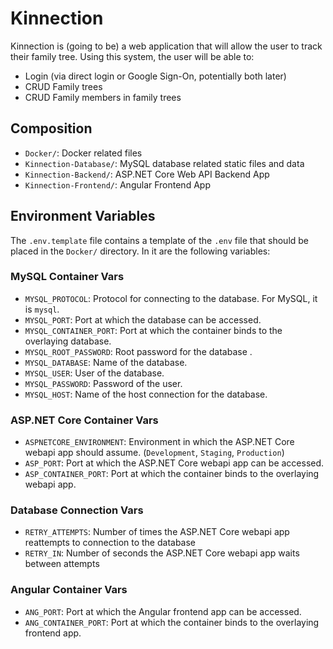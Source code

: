 # Kinnection
Kinnection is (going to be) a web application that will allow the user to track their family tree. Using this system, the user will be able to:
- Login (via direct login or Google Sign-On, potentially both later)
- CRUD Family trees
- CRUD Family members in family trees

## Composition
* `Docker/`: Docker related files
* `Kinnection-Database/`: MySQL database related static files and data
* `Kinnection-Backend/`: ASP.NET Core Web API Backend App
* `Kinnection-Frontend/`: Angular Frontend App

## Environment Variables

The `.env.template` file contains a template of the `.env` file that should be placed in the `Docker/` directory. In it are the following variables:

### MySQL Container Vars
* `MYSQL_PROTOCOL`: Protocol for connecting to the database. For MySQL, it is `mysql`.
* `MYSQL_PORT`: Port at which the database can be accessed.
* `MYSQL_CONTAINER_PORT`: Port at which the container binds to the overlaying database.
* `MYSQL_ROOT_PASSWORD`: Root password for the database .
* `MYSQL_DATABASE`: Name of the database.
* `MYSQL_USER`: User of the database.
* `MYSQL_PASSWORD`: Password of the user.
* `MYSQL_HOST`: Name of the host connection for the database.

### ASP.NET Core Container Vars
* `ASPNETCORE_ENVIRONMENT`: Environment in which the ASP.NET Core webapi app should assume. (`Development`, `Staging`, `Production`)
* `ASP_PORT`: Port at which the ASP.NET Core webapi app can be accessed.
* `ASP_CONTAINER_PORT`: Port at which the container binds to the overlaying webapi app.

### Database Connection Vars
* `RETRY_ATTEMPTS`: Number of times the ASP.NET Core webapi app reattempts to connection to the database
* `RETRY_IN`: Number of seconds the ASP.NET Core webapi app waits between attempts

### Angular Container Vars
* `ANG_PORT`: Port at which the Angular frontend app can be accessed.
* `ANG_CONTAINER_PORT`: Port at which the container binds to the overlaying frontend app.